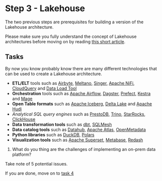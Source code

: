 # Step 3 - Lakehouse

The two previous steps are prerequisites for building a version of the Lakehouse architecture.

Please make sure you fully understand the concept of Lakehouse architectures before moving on by reading [this short article](https://www.generativevalue.com/p/a-primer-on-the-data-lakehouse).

## Tasks

By now you know probably know there are many different technologies that can be used to create a Lakehouse architecture. 

* **ETL/ELT** tools such as [Airbyte](https://airbyte.com/), [Meltano](https://meltano.com/), [Singer](https://www.singer.io/), [Apache NiFi](https://nifi.apache.org/), [CloudQuery](https://www.cloudquery.io/) and [Data Load Tool](https://dlthub.com/)
* **Orchestration** tools such as [Apache Airflow](https://airflow.apache.org/), [Dagster](https://dagster.io/), [Prefect](https://www.prefect.io/), [Kestra](https://kestra.io/) and [Mage](https://www.mage.ai/)
* **Open Table formats** such as [Apache Iceberg](https://iceberg.apache.org/), [Delta Lake](https://delta.io/) and [Apache Hudi](https://hudi.apache.org/)
* *Analytical SQL query engines* such as [PrestoDB](https://prestodb.io/), [Trino](https://trino.io/), [StarRocks](https://www.starrocks.io/), [ClickHouse](https://clickhouse.com/)
* **Data transformation tools** such as [dbt](https://www.getdbt.com/), [SQLMesh](https://sqlmesh.com/)
* **Data catalog tools** such as [Datahub](https://datahubproject.io/), [Apache Atlas](https://atlas.apache.org), [OpenMetadata](https://open-metadata.org/)
* **Python libraries** such as [DuckDB](https://duckdb.org/), [Polars](https://pola.rs/)
* **Visualization tools** such as [Apache Superset](https://superset.apache.org/), [Metabase](https://www.metabase.com/), [Redash](https://redash.io/)


1. What do you thing are the challenges of implementing an on-prem data platform? 

Take note of 5 potential issues.


If you are done, move on to [task 4](./task4.md)